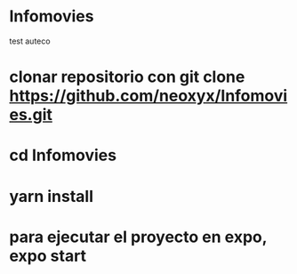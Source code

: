 # Infomovies
test auteco

# clonar repositorio con git clone https://github.com/neoxyx/Infomovies.git
# cd Infomovies
# yarn install
# para ejecutar el proyecto en expo, expo start

